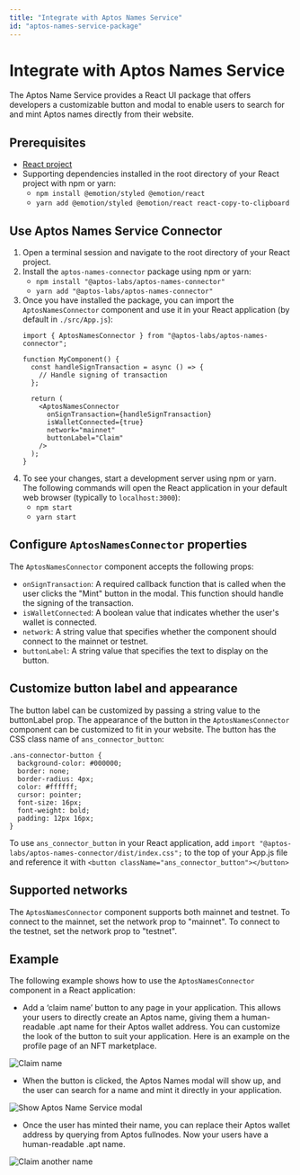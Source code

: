 ```yaml
---
title: "Integrate with Aptos Names Service"
id: "aptos-names-service-package"
---
```

# Integrate with Aptos Names Service
The Aptos Name Service provides a React UI package that offers developers a customizable button and modal to enable users to search for and mint Aptos names directly from their website.

## Prerequisites
- [React project](https://create-react-app.dev/docs/getting-started/)
- Supporting dependencies installed in the root directory of your React project with npm or yarn:  
    - `npm install @emotion/styled @emotion/react`
    - `yarn add @emotion/styled @emotion/react react-copy-to-clipboard`

## Use Aptos Names Service Connector
1. Open a terminal session and navigate to the root directory of your React project.
2. Install the `aptos-names-connector` package using npm or yarn:  
    - `npm install "@aptos-labs/aptos-names-connector"`
    - `yarn add "@aptos-labs/aptos-names-connector"`
3. Once you have installed the package, you can import the `AptosNamesConnector` component and use it in your React application (by default in `./src/App.js`):
    ```
    import { AptosNamesConnector } from "@aptos-labs/aptos-names-connector";

    function MyComponent() {
      const handleSignTransaction = async () => {
        // Handle signing of transaction
      };

      return (
        <AptosNamesConnector
          onSignTransaction={handleSignTransaction}
          isWalletConnected={true}
          network="mainnet"
          buttonLabel="Claim"
        />
      );
    }
    ```
4. To see your changes, start a development server using npm or yarn. The following commands will open the React application in your default web browser (typically to `localhost:3000`):
    - `npm start`
    - `yarn start`

## Configure `AptosNamesConnector` properties
The `AptosNamesConnector` component accepts the following props:

- `onSignTransaction`: A required callback function that is called when the user clicks the "Mint" button in the modal. This function should handle the signing of the transaction.
- `isWalletConnected`: A boolean value that indicates whether the user's wallet is connected.
- `network`: A string value that specifies whether the component should connect to the mainnet or testnet.
- `buttonLabel`: A string value that specifies the text to display on the button.

## Customize button label and appearance
The button label can be customized by passing a string value to the buttonLabel prop.
The appearance of the button in the `AptosNamesConnector` component can be customized to fit in your website. The button has the CSS class name of `ans_connector_button`:

```
.ans-connector-button {
  background-color: #000000;
  border: none;
  border-radius: 4px;
  color: #ffffff;
  cursor: pointer;
  font-size: 16px;
  font-weight: bold;
  padding: 12px 16px;
}
```
To use `ans_connector_button` in your React application, add `import "@aptos-labs/aptos-names-connector/dist/index.css";` to the top of your App.js file and reference it with `<button className="ans_connector_button"></button>`

## Supported networks
The `AptosNamesConnector` component supports both mainnet and testnet. To connect to the mainnet, set the network prop to "mainnet". To connect to the testnet, set the network prop to "testnet".

## Example
The following example shows how to use the `AptosNamesConnector` component in a React application:
<last image />


- Add a ‘claim name’ button to any page in your application. This allows your users to directly create an Aptos name, giving them a human-readable .apt name for their Aptos wallet address. You can customize the look of the button to suit your application. Here is an example on the profile page of an NFT marketplace.

![Claim name](../../static/img/docs/ans_entrypoint_example.png)

- When the button is clicked, the Aptos Names modal will show up, and the user can search for a name and mint it directly in your application.

![Show Aptos Name Service modal](../../static/img/docs/ans_entrypoint_modal_example.png)

- Once the user has minted their name, you can replace their Aptos wallet address by querying from Aptos fullnodes. Now your users have a human-readable .apt name.

![Claim another name](../../static/img/docs/ans_entrypoint_with_other_name.png)
